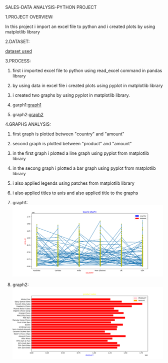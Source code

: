 SALES-DATA ANALYSIS-PYTHON PROJECT

1.PROJECT OVERVIEW:

  In this project i import an excel file to python and i created plots by using matplotlib library

2.DATASET:

<a href="https://github.com/NellipudiPravallika/python-dataanalysis-project1/blob/master/telugu-dashboard-blank.xlsx">dataset used</a>

3.PROCESS:

   1. first i imported excel file to python using read_excel command in pandas library
  
   2. by using data in excel file i created plots using pyplot in matplotlib library
  
   3. i created two graphs by using pyplot in matplotlib library.
  
   4. garph1:<a href="https://github.com/NellipudiPravallika/python-dataanalysis-project1/blob/master/Figure_4.png">graph1</a>
  
   5. graph2:<a href="https://github.com/NellipudiPravallika/python-dataanalysis-project1/blob/master/Figure_5.png">graph2</a>

4.GRAPHS ANALYSIS:

   1. first graph is plotted between "country" and "amount"
  
   2. second graph is plotted between "product" and "amount"
  
   3. in the first graph i plotted a line graph using pyplot from matplotlib library
  
   4. in the secong graph i plotted a bar graph using pyplot from matplotlib library
     
   5. i also applied legends using patches from matplotlib library
     
   6. i also applied titles to axis and also applied title to the graphs
  
   7. graph1:<img src="https://github.com/NellipudiPravallika/python-dataanalysis-project1/blob/master/Figure_4.png">
  
   8. graph2:<img src="https://github.com/NellipudiPravallika/python-dataanalysis-project1/blob/master/Figure_5.png">


